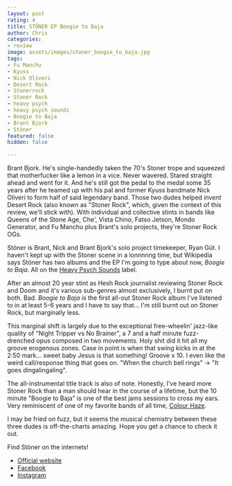 ```yaml
---
layout: post
rating: 4
title: STÖNER EP Boogie to Baja
author: Chris
categories:
- review
image: assets/images/stoner_boogie_to_baja.jpg
tags:
- Fu Manchu
- Kyuss
- Nick Oliveri
- Desert Rock
- Stonerrock
- Stoner Rock
- heavy psych
- heavy psych sounds
- Boogie to Baja
- Brant Bjork
- Stöner
featured: false
hidden: false

---
```

Brant Bjork.  He's single-handedly taken the 70's Stoner trope and squeezed that motherfucker like a lemon in a vice.  Never wavered. Stared straight ahead and went for it.  And he's still got the pedal to the medal some 35 years after he teamed up with his pal and former Kyuss bandmate Nick Oliveri to form half of said legendary band.  Those two dudes helped _invent_ Desert Rock (also known as "Stoner Rock", which, given the context of this review, we'll stick with).  With individual and collective stints in bands like Queens of the Stone Age, Che', Vista Chino, Fatso Jetson, Mondo Generator, and Fu Manchu plus Brant's solo projects, they're Stoner Rock OGs. 

Stöner is Brant, Nick and Brant Bjork's solo project timekeeper, Ryan Güt.  I haven't kept up with the Stoner scene in a lonnnnng time, but Wikipedia says Stöner has two albums and the EP I'm going to type about now, _Boogie to Baja_.  All on the [Heavy Psych Sounds](https://www.heavypsychsounds.com/) label.

After an almost 20 year stint as Hesh Rock journalist reviewing Stoner Rock and Doom and it's various sub-genres almost exclusively, I burnt put on both. Bad.   _Boogie to Baja_ is the first all-out Stoner Rock album I've listened to in at least 5-6 years and I have to say that... I'm still burnt out on Stoner Rock, but marginally less.

This marginal shift is largely due to the exceptional free-wheelin' jazz-like quality of "Night Tripper vs No Brainer",  a 7 and a half minute fuzz-drenched opus composed in two movements.  Holy shit did it hit all my groove erogenous zones.  Case in point is when that swing kicks in at the 2:50 mark... sweet baby Jesus is that something!  Groove x 10.  I even like the weird call/response thing that goes on. "When the church bell rings" -> "It goes dingalingaling".  

The all-instrumental title track is also of note. Honestly, I've heard more Stoner Rock than a man should hear in the course of a lifetime, but the 10 minute "Boogie to Baja" is one of the best jams sessions to cross my ears.  Very reminiscent of one of my favorite bands of all time, [Colour Haze](https://www.colourhaze.de/en/).  

I may be fried on fuzz, but it seems the musical chemistry between these three dudes is off-the-charts amazing.  Hope you get a chance to check it out. 

Find Stöner on the internets!

* [Official website](https://www.stonerbandofficial.com/)
* [Facebook](https://www.facebook.com/StonerBandOfficial)
* [Instagram](https://www.instagram.com/stonerbandofficial/)